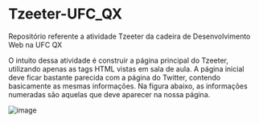 # Tzeeter-UFC_QX
Repositório referente a atividade Tzeeter da cadeira de Desenvolvimento Web na UFC QX

O intuito dessa atividade é construir a página principal do Tzeeter, utilizando apenas as tags HTML vistas em sala de aula. A página inicial deve ficar bastante parecida com a página do Twitter, contendo basicamente as mesmas informações. Na figura abaixo, as informações numeradas são aquelas que deve aparecer na nossa página.

![image](https://github.com/user-attachments/assets/fca6fa32-b5a6-4e96-a894-3a0940f4a151)
